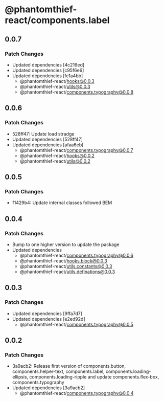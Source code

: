# @phantomthief-react/components.label

## 0.0.7

### Patch Changes

- Updated dependencies [4c216ed]
- Updated dependencies [c95f6e6]
- Updated dependencies [fc1a4bb]
  - @phantomthief-react/hooks@0.0.3
  - @phantomthief-react/utils@0.0.3
  - @phantomthief-react/components.typography@0.0.8

## 0.0.6

### Patch Changes

- 528ff47: Update load stradge
- Updated dependencies [528ff47]
- Updated dependencies [afaa6eb]
  - @phantomthief-react/components.typography@0.0.7
  - @phantomthief-react/hooks@0.0.2
  - @phantomthief-react/utils@0.0.2

## 0.0.5

### Patch Changes

- f1429b4: Update internal classes followed BEM

## 0.0.4

### Patch Changes

- Bump to one higher version to update the package
- Updated dependencies
  - @phantomthief-react/components.typography@0.0.6
  - @phantomthief-react/hooks.block@0.0.3
  - @phantomthief-react/utils.constants@0.0.3
  - @phantomthief-react/utils.definations@0.0.3

## 0.0.3

### Patch Changes

- Updated dependencies [9ffa7d7]
- Updated dependencies [e2ed92d]
  - @phantomthief-react/components.typography@0.0.5

## 0.0.2

### Patch Changes

- 3a9acb2: Release first version of components.button, components.helper-text, components.label, components.loading-ellipsis, components.loading-ripple and update components.flex-box, components.typography
- Updated dependencies [3a9acb2]
  - @phantomthief-react/components.typography@0.0.4
